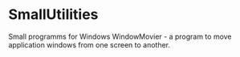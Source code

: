 # SmallUtilities
Small programms for Windows
WindowMovier - a program to move application windows from one screen to another.
